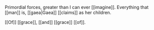 Primordial forces, greater than I can ever [[imagine]]. Everything that [[man]] is, [[gaea|Gaea]] [[claims]] as her children.

[[Of]] [[grace]], [[and]] [[grace]] [[of]].
